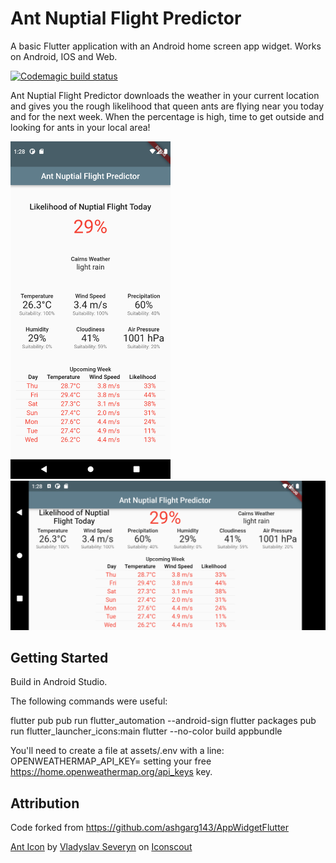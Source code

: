 # Ant Nuptial Flight Predictor

A basic Flutter application with an Android home screen app widget. Works on Android, IOS and Web.

[![Codemagic build status](https://api.codemagic.io/apps/61d52f9fd1be809cfdf62648/61d52f9fd1be809cfdf62647/status_badge.svg)](https://codemagic.io/apps/61d52f9fd1be809cfdf62648/61d52f9fd1be809cfdf62647/latest_build)

Ant Nuptial Flight Predictor downloads the weather in your current location and gives you the rough
likelihood that queen ants are flying near you today and for the next week. When the percentage is
high, time to get outside and looking for ants in your local area!

<img src="https://raw.githubusercontent.com/bradrushworth/nuptialflight/master/assets/Screenshot_1641349717.png" height="540" /> <img src="https://raw.githubusercontent.com/bradrushworth/nuptialflight/master/assets/Screenshot_1641349723.png" width="540" />

## Getting Started

Build in Android Studio.

The following commands were useful:

flutter pub pub run flutter_automation --android-sign flutter packages pub run
flutter_launcher_icons:main flutter --no-color build appbundle

You'll need to create a file at assets/.env with a line:
OPENWEATHERMAP_API_KEY=<your secret key>
setting your free https://home.openweathermap.org/api_keys key.

## Attribution

Code forked from https://github.com/ashgarg143/AppWidgetFlutter

<a href="https://iconscout.com/icons/ant" target="_blank">Ant Icon</a>
by <a href="https://iconscout.com/contributors/vladyslav-severyn">Vladyslav Severyn</a>
on <a href="https://iconscout.com">Iconscout</a>
